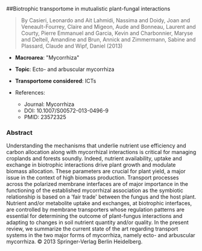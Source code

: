 ##Biotrophic transportome in mutualistic plant-fungal interactions

> By Casieri, Leonardo and Ait Lahmidi, Nassima and Doidy, Joan and Veneault-Fourrey, Claire and Migeon, Aude and Bonneau, Laurent and Courty, Pierre Emmanuel and Garcia, Kevin and Charbonnier, Maryse and Delteil, Amandine and Brun, Annick and Zimmermann, Sabine and Plassard, Claude and Wipf, Daniel (2013)

- **Macroarea**: "Mycorrhiza"
- **Topic**: Ecto- and arbuscular mycorrhiza
- **Transportome considered**: ICTs

- References:
  - Journal: Mycorrhiza
  - DOI: 10.1007/S00572-013-0496-9
  - PMID: 23572325

### Abstract

Understanding the mechanisms that underlie nutrient use efficiency and carbon allocation along with mycorrhizal interactions is critical for managing croplands and forests soundly. Indeed, nutrient availability, uptake and exchange in biotrophic interactions drive plant growth and modulate biomass allocation. These parameters are crucial for plant yield, a major issue in the context of high biomass production. Transport processes across the polarized membrane interfaces are of major importance in the functioning of the established mycorrhizal association as the symbiotic relationship is based on a 'fair trade' between the fungus and the host plant. Nutrient and/or metabolite uptake and exchanges, at biotrophic interfaces, are controlled by membrane transporters whose regulation patterns are essential for determining the outcome of plant-fungus interactions and adapting to changes in soil nutrient quantity and/or quality. In the present review, we summarize the current state of the art regarding transport systems in the two major forms of mycorrhiza, namely ecto- and arbuscular mycorrhiza. © 2013 Springer-Verlag Berlin Heidelberg.
